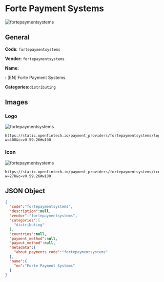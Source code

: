 
# Forte Payment Systems 
![fortepaymentsystems](https://static.openfintech.io/payment_providers/fortepaymentsystems/logo.png?w=400&c=v0.59.26#w100)  

## General 
 
**Code:** `fortepaymentsystems` 
 
**Vendor:** `fortepaymentsystems` 
 
**Name:** 
 
:	[EN] Forte Payment Systems 
 
**Categories:**`distributing` 
 

## Images 

### Logo 
 
![fortepaymentsystems](https://static.openfintech.io/payment_providers/fortepaymentsystems/logo.png?w=400&c=v0.59.26#w100)  

```
https://static.openfintech.io/payment_providers/fortepaymentsystems/logo.png?w=400&c=v0.59.26#w100
```  

### Icon 
 
![fortepaymentsystems](https://static.openfintech.io/payment_providers/fortepaymentsystems/icon.png?w=278&c=v0.59.26#w100)  

```
https://static.openfintech.io/payment_providers/fortepaymentsystems/icon.png?w=278&c=v0.59.26#w100
```  

## JSON Object 

```json
{
  "code":"fortepaymentsystems",
  "description":null,
  "vendor":"fortepaymentsystems",
  "categories":[
    "distributing"
  ],
  "countries":null,
  "payment_method":null,
  "payout_method":null,
  "metadata":{
    "about_payments_code":"fortepaymentsystems"
  },
  "name":{
    "en":"Forte Payment Systems"
  }
}
```  
